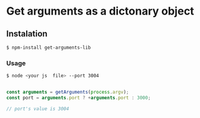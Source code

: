 # Get arguments as a dictonary object

## Instalation

```bash
$ npm-install get-arguments-lib
```

### Usage

``` bash
$ node <your js  file> --port 3004 
```


``` javascript

const arguments = getArguments(process.argv);
const port = arguments.port ? +arguments.port : 3000;

// port's value is 3004

```


